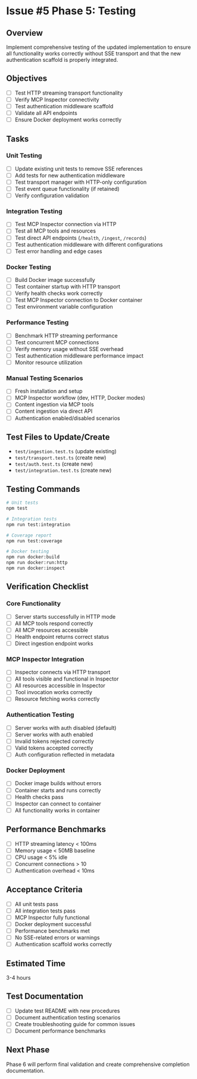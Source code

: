 # Issue #5 Phase 5: Testing

## Overview
Implement comprehensive testing of the updated implementation to ensure all functionality works correctly without SSE transport and that the new authentication scaffold is properly integrated.

## Objectives
- [ ] Test HTTP streaming transport functionality
- [ ] Verify MCP Inspector connectivity
- [ ] Test authentication middleware scaffold
- [ ] Validate all API endpoints
- [ ] Ensure Docker deployment works correctly

## Tasks

### Unit Testing
- [ ] Update existing unit tests to remove SSE references
- [ ] Add tests for new authentication middleware
- [ ] Test transport manager with HTTP-only configuration
- [ ] Test event queue functionality (if retained)
- [ ] Verify configuration validation

### Integration Testing
- [ ] Test MCP Inspector connection via HTTP
- [ ] Test all MCP tools and resources
- [ ] Test direct API endpoints (`/health`, `/ingest`, `/records`)
- [ ] Test authentication middleware with different configurations
- [ ] Test error handling and edge cases

### Docker Testing
- [ ] Build Docker image successfully
- [ ] Test container startup with HTTP transport
- [ ] Verify health checks work correctly
- [ ] Test MCP Inspector connection to Docker container
- [ ] Test environment variable configuration

### Performance Testing
- [ ] Benchmark HTTP streaming performance
- [ ] Test concurrent MCP connections
- [ ] Verify memory usage without SSE overhead
- [ ] Test authentication middleware performance impact
- [ ] Monitor resource utilization

### Manual Testing Scenarios
- [ ] Fresh installation and setup
- [ ] MCP Inspector workflow (dev, HTTP, Docker modes)
- [ ] Content ingestion via MCP tools
- [ ] Content ingestion via direct API
- [ ] Authentication enabled/disabled scenarios

## Test Files to Update/Create
- `test/ingestion.test.ts` (update existing)
- `test/transport.test.ts` (create new)
- `test/auth.test.ts` (create new)
- `test/integration.test.ts` (create new)

## Testing Commands
```bash
# Unit tests
npm test

# Integration tests
npm run test:integration

# Coverage report
npm run test:coverage

# Docker testing
npm run docker:build
npm run docker:run:http
npm run docker:inspect
```

## Verification Checklist

### Core Functionality
- [ ] Server starts successfully in HTTP mode
- [ ] All MCP tools respond correctly
- [ ] All MCP resources accessible
- [ ] Health endpoint returns correct status
- [ ] Direct ingestion endpoint works

### MCP Inspector Integration
- [ ] Inspector connects via HTTP transport
- [ ] All tools visible and functional in Inspector
- [ ] All resources accessible in Inspector
- [ ] Tool invocation works correctly
- [ ] Resource fetching works correctly

### Authentication Testing
- [ ] Server works with auth disabled (default)
- [ ] Server works with auth enabled
- [ ] Invalid tokens rejected correctly
- [ ] Valid tokens accepted correctly
- [ ] Auth configuration reflected in metadata

### Docker Deployment
- [ ] Docker image builds without errors
- [ ] Container starts and runs correctly
- [ ] Health checks pass
- [ ] Inspector can connect to container
- [ ] All functionality works in container

## Performance Benchmarks
- [ ] HTTP streaming latency < 100ms
- [ ] Memory usage < 50MB baseline
- [ ] CPU usage < 5% idle
- [ ] Concurrent connections > 10
- [ ] Authentication overhead < 10ms

## Acceptance Criteria
- [ ] All unit tests pass
- [ ] All integration tests pass
- [ ] MCP Inspector fully functional
- [ ] Docker deployment successful
- [ ] Performance benchmarks met
- [ ] No SSE-related errors or warnings
- [ ] Authentication scaffold works correctly

## Estimated Time
3-4 hours

## Test Documentation
- [ ] Update test README with new procedures
- [ ] Document authentication testing scenarios
- [ ] Create troubleshooting guide for common issues
- [ ] Document performance benchmarks

## Next Phase
Phase 6 will perform final validation and create comprehensive completion documentation.
